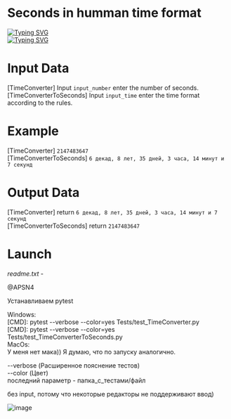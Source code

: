 # Seconds in humman time format

[![Typing SVG](https://readme-typing-svg.herokuapp.com?font=Fira+Code&pause=1000&width=435&lines=Translation+into+human+time+format)](https://git.io/typing-svg)  
[![Typing SVG](https://readme-typing-svg.herokuapp.com?font=Fira+Code&pause=1000&width=435&lines=and+vice+versa)](https://git.io/typing-svg)

# Input Data
[TimeConverter] Input `input_number` enter the number of seconds.  
[TimeConverterToSeconds] Input `input_time` enter the time format according to the rules.  
  
# Example
[TimeConverter] `2147483647`  
[TimeConverterToSeconds] `6 декад, 8 лет, 35 дней, 3 часа, 14 минут и 7 секунд`  

# Output Data
[TimeConverter] return `6 декад, 8 лет, 35 дней, 3 часа, 14 минут и 7 секунд`  
[TimeConverterToSeconds] return `2147483647`  

# Launch
_readme.txt_ -  

@APSN4  

Устанавливаем pytest  
  
Windows:  
[CMD]: pytest --verbose --color=yes Tests/test_TimeConverter.py  
[CMD]: pytest --verbose --color=yes Tests/test_TimeConverterToSeconds.py  
MacOs:  
У меня нет мака)) Я думаю, что по запуску аналогично.  
  
--verbose (Расширенное пояснение тестов)  
--color (Цвет)  
последний параметр - папка_с_тестами/файл  
  
без input, потому что некоторые редакторы не поддерживают ввод)  

![image](https://user-images.githubusercontent.com/45320521/202763549-8bf6f0e4-266f-4fff-a4d5-15e53d284324.png)


